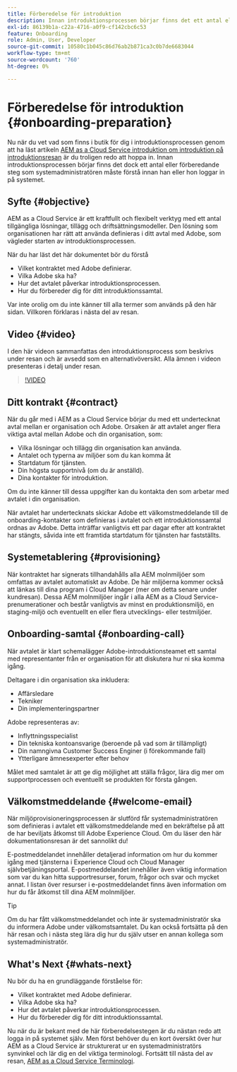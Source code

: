 ```yaml
---
title: Förberedelse för introduktion
description: Innan introduktionsprocessen börjar finns det ett antal eller förberedande steg som systemadministratören måste förstå innan han eller hon loggar in på systemet.
exl-id: 86139b1a-c22a-4716-a0f9-cf142cbc6c53
feature: Onboarding
role: Admin, User, Developer
source-git-commit: 10580c1b045c86d76ab2b871ca3c0b7de6683044
workflow-type: tm+mt
source-wordcount: '760'
ht-degree: 0%

---
```


# Förberedelse för introduktion {#onboarding-preparation}

Nu när du vet vad som finns i butik för dig i introduktionsprocessen genom att ha läst artikeln [AEM as a Cloud Service introduktion om introduktion på introduktionsresan](overview.md) är du troligen redo att hoppa in. Innan introduktionsprocessen börjar finns det dock ett antal eller förberedande steg som systemadministratören måste förstå innan han eller hon loggar in på systemet.

## Syfte {#objective}

AEM as a Cloud Service är ett kraftfullt och flexibelt verktyg med ett antal tillgängliga lösningar, tillägg och driftsättningsmodeller. Den lösning som organisationen har rätt att använda definieras i ditt avtal med Adobe, som vägleder starten av introduktionsprocessen.

När du har läst det här dokumentet bör du förstå

* Vilket kontraktet med Adobe definierar.
* Vilka Adobe ska ha?
* Hur det avtalet påverkar introduktionsprocessen.
* Hur du förbereder dig för ditt introduktionssamtal.

Var inte orolig om du inte känner till alla termer som används på den här sidan. Villkoren förklaras i nästa del av resan.

## Video {#video}

I den här videon sammanfattas den introduktionsprocess som beskrivs under resan och är avsedd som en alternativöversikt. Alla ämnen i videon presenteras i detalj under resan.

>[!VIDEO](https://video.tv.adobe.com/v/336959/?quality=12&learn=on)

## Ditt kontrakt {#contract}

När du går med i AEM as a Cloud Service börjar du med ett undertecknat avtal mellan er organisation och Adobe. Orsaken är att avtalet anger flera viktiga avtal mellan Adobe och din organisation, som:

* Vilka lösningar och tillägg din organisation kan använda.
* Antalet och typerna av miljöer som du kan komma åt
* Startdatum för tjänsten.
* Din högsta supportnivå (om du är anställd).
* Dina kontakter för introduktion.

Om du inte känner till dessa uppgifter kan du kontakta den som arbetar med avtalet i din organisation.

När avtalet har undertecknats skickar Adobe ett välkomstmeddelande till de onboarding-kontakter som definieras i avtalet och ett introduktionssamtal ordnas av Adobe. Detta inträffar vanligtvis ett par dagar efter att kontraktet har stängts, såvida inte ett framtida startdatum för tjänsten har fastställts.

## Systemetablering {#provisioning}

När kontraktet har signerats tillhandahålls alla AEM molnmiljöer som omfattas av avtalet automatiskt av Adobe. De här miljöerna kommer också att länkas till dina program i Cloud Manager (mer om detta senare under kundresan). Dessa AEM molnmiljöer ingår i alla AEM as a Cloud Service-prenumerationer och består vanligtvis av minst en produktionsmiljö, en staging-miljö och eventuellt en eller flera utvecklings- eller testmiljöer.

## Onboarding-samtal {#onboarding-call}

När avtalet är klart schemalägger Adobe-introduktionsteamet ett samtal med representanter från er organisation för att diskutera hur ni ska komma igång.

Deltagare i din organisation ska inkludera:

* Affärsledare
* Tekniker
* Din implementeringspartner

Adobe representeras av:

* Inflyttningsspecialist
* Din tekniska kontoansvarige (beroende på vad som är tillämpligt)
* Din namngivna Customer Success Enginer (i förekommande fall)
* Ytterligare ämnesexperter efter behov

Målet med samtalet är att ge dig möjlighet att ställa frågor, lära dig mer om supportprocessen och eventuellt se produkten för första gången.

## Välkomstmeddelande {#welcome-email}

När miljöprovisioneringsprocessen är slutförd får systemadministratören som definieras i avtalet ett välkomstmeddelande med en bekräftelse på att de har beviljats åtkomst till Adobe Experience Cloud. Om du läser den här dokumentationsresan är det sannolikt du!

E-postmeddelandet innehåller detaljerad information om hur du kommer igång med tjänsterna i Experience Cloud och Cloud Manager självbetjäningsportal. E-postmeddelandet innehåller även viktig information som var du kan hitta supportresurser, forum, frågor och svar och mycket annat. I listan över resurser i e-postmeddelandet finns även information om hur du får åtkomst till dina AEM molnmiljöer.

>[!TIP]
>
>Om du har fått välkomstmeddelandet och inte är systemadministratör ska du informera Adobe under välkomstsamtalet. Du kan också fortsätta på den här resan och i nästa steg lära dig hur du själv utser en annan kollega som systemadministratör.

## What&#39;s Next {#whats-next}

Nu bör du ha en grundläggande förståelse för:

* Vilket kontraktet med Adobe definierar.
* Vilka Adobe ska ha?
* Hur det avtalet påverkar introduktionsprocessen.
* Hur du förbereder dig för ditt introduktionssamtal.

Nu när du är bekant med de här förberedelsestegen är du nästan redo att logga in på systemet själv. Men först behöver du en kort översikt över hur AEM as a Cloud Service är strukturerat ur en systemadministratörs synvinkel och lär dig en del viktiga terminologi. Fortsätt till nästa del av resan, [AEM as a Cloud Service Terminologi](terminology.md).

